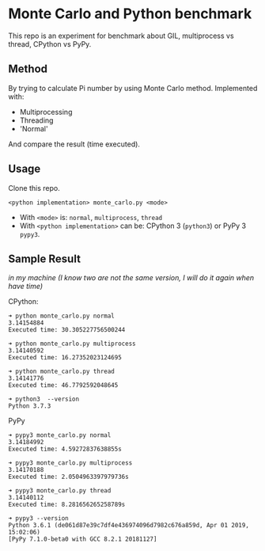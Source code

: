 # Monte Carlo and Python benchmark

This repo is an experiment for benchmark about GIL, multiprocess vs thread, CPython vs PyPy.

## Method

By trying to calculate Pi number by using Monte Carlo method. Implemented with:
* Multiprocessing
* Threading
* 'Normal'

And compare the result (time executed).

## Usage

Clone this repo.

```
<python implementation> monte_carlo.py <mode>
```

* With `<mode>` is: `normal`, `multiprocess`, `thread`
* With `<python implementation>` can be: CPython 3 (`python3`) or PyPy 3 `pypy3`.

## Sample Result

_in my machine (I know two are not the same version, I will do it again when have time)_

CPython:

```
➜ python monte_carlo.py normal 
3.14154884
Executed time: 30.305227756500244

➜ python monte_carlo.py multiprocess
3.14140592
Executed time: 16.27352023124695

➜ python monte_carlo.py thread 
3.14141776
Executed time: 46.7792592048645
```

```
➜ python3  --version 
Python 3.7.3
```

PyPy

```
➜ pypy3 monte_carlo.py normal  
3.14184992
Executed time: 4.59272837638855s

➜ pypy3 monte_carlo.py multiprocess                      
3.14170188
Executed time: 2.0504963397979736s

➜ pypy3 monte_carlo.py thread                             
3.14140112
Executed time: 8.281656265258789s
```

```
➜ pypy3 --version              
Python 3.6.1 (de061d87e39c7df4e436974096d7982c676a859d, Apr 01 2019, 15:02:06)
[PyPy 7.1.0-beta0 with GCC 8.2.1 20181127]
```